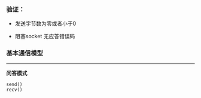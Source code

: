 ### 验证：

- 发送字节数为零或者小于0

- 阻塞socket 无应答错误码



### 基本通信模型

--------------------------------------------------------------------------------------------

**问答模式**

```
send()
recv()
```

